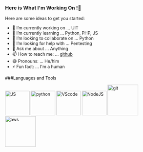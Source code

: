 ### Here is What I'm Working On !👋

Here are some ideas to get you started:

- 🔭 I’m currently working on ... UIT
- 🌱 I’m currently learning ... Python, PHP, JS
- 👯 I’m looking to collaborate on ... Python
- 🤔 I’m looking for help with ... Pentesting
- 💬 Ask me about ... Anything
- 📫 How to reach me: ... [github](https://github.com/phuocem201) 
- 😄 Pronouns: ... He/him
- ⚡ Fun fact: ... I'm a human

###Languages and Tools

<img src="https://camo.githubusercontent.com/ece04e9e6d8e7370a88024f41d544915e01ce71b5457326c08349cc282ccf2d4/68747470733a2f2f6d65646961332e67697068792e636f6d2f6d656469612f6c6e377a32655772696951416c6c6656636e2f323030772e77656270" alt="JS" width="80px"> <img src="https://camo.githubusercontent.com/a3ccfae79c559d3ff0c7ece89882c93bf278d01f0d2a1d908e19497630dca49d/68747470733a2f2f692e67697068792e636f6d2f6d656469612f4c4d7439363338644f38646674416a74636f2f3230302e77656270" alt="python" width="80px"> <img src="https://camo.githubusercontent.com/4d67389739aa53e876a878719fa61eeebea468ae0be6af71903fa8c4c9b72018/68747470733a2f2f692e67697068792e636f6d2f6d656469612f49647941514a564e326b56504e55726f6a4d2f3230302e77656270" alt="VScode" width="80px"> <img src="https://camo.githubusercontent.com/bb12151c6b0cad592b4b7449df388a6db7aa7ceae45ef7cc03c9d4cab56dc90e/68747470733a2f2f6d65646961332e67697068792e636f6d2f6d656469612f6b64466338667562675333316238447356752f67697068792e77656270" alt="NodeJS" width="80px"> <img src="https://camo.githubusercontent.com/f5986f0f631b304f434616e3e416b5a8a83bc3a1e888747944f2dcb308d613e1/68747470733a2f2f6d656469612e67697068792e636f6d2f6d656469612f6b483144426b504e795a504f6b304278724d2f67697068792e676966" alt="git" width="100"> <img src="https://camo.githubusercontent.com/13dab343af62a5dbed682724bf0985e6b5261a23d0be14c9015d43405daa2f6b/68747470733a2f2f63646e2e737667706f726e2e636f6d2f6c6f676f732f6177732e737667" alt="aws" width="100"> 



